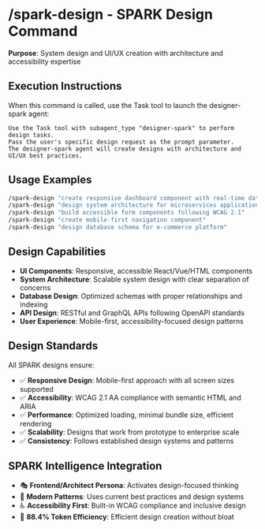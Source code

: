 # /spark-design - SPARK Design Command

**Purpose**: System design and UI/UX creation with architecture and accessibility expertise

## Execution Instructions

When this command is called, use the Task tool to launch the designer-spark agent:

```
Use the Task tool with subagent_type "designer-spark" to perform design tasks.
Pass the user's specific design request as the prompt parameter.
The designer-spark agent will create designs with architecture and UI/UX best practices.
```

## Usage Examples

```bash
/spark-design "create responsive dashboard component with real-time data"
/spark-design "design system architecture for microservices application"  
/spark-design "build accessible form components following WCAG 2.1"
/spark-design "create mobile-first navigation component"
/spark-design "design database schema for e-commerce platform"
```

## Design Capabilities

- **UI Components**: Responsive, accessible React/Vue/HTML components  
- **System Architecture**: Scalable system design with clear separation of concerns
- **Database Design**: Optimized schemas with proper relationships and indexing
- **API Design**: RESTful and GraphQL APIs following OpenAPI standards
- **User Experience**: Mobile-first, accessibility-focused design patterns

## Design Standards

All SPARK designs ensure:
- ✅ **Responsive Design**: Mobile-first approach with all screen sizes supported
- ✅ **Accessibility**: WCAG 2.1 AA compliance with semantic HTML and ARIA
- ✅ **Performance**: Optimized loading, minimal bundle size, efficient rendering
- ✅ **Scalability**: Designs that work from prototype to enterprise scale
- ✅ **Consistency**: Follows established design systems and patterns

## SPARK Intelligence Integration

- 🎭 **Frontend/Architect Persona**: Activates design-focused thinking
- 🎨 **Modern Patterns**: Uses current best practices and design systems
- ♿ **Accessibility First**: Built-in WCAG compliance and inclusive design
- 🚀 **88.4% Token Efficiency**: Efficient design creation without bloat